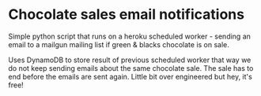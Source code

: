 # Chocolate sales email notifications

Simple python script that runs on a heroku scheduled worker - sending an email to a mailgun mailing list if green & blacks chocolate is on sale.

Uses DynamoDB to store result of previous scheduled worker that way we do not keep sending emails about the same chocolate sale. The sale has to end before the emails are sent again. Little bit over engineered but hey, it's free!
